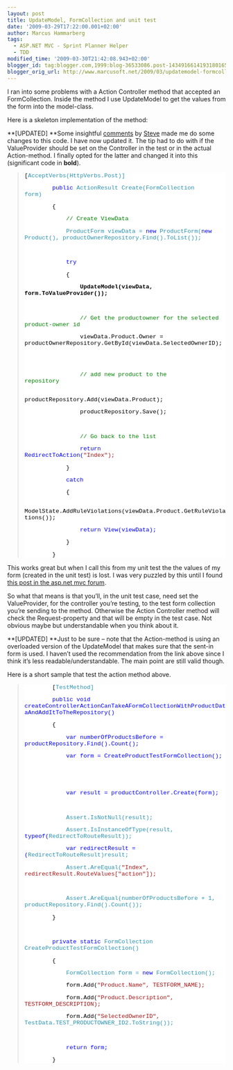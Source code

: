 ```yaml
---
layout: post
title: UpdateModel, FormCollection and unit test
date: '2009-03-29T17:22:00.001+02:00'
author: Marcus Hammarberg
tags:
  - ASP.NET MVC - Sprint Planner Helper
  - TDD
modified_time: '2009-03-30T21:42:08.943+02:00'
blogger_id: tag:blogger.com,1999:blog-36533086.post-1434916614193180165
blogger_orig_url: http://www.marcusoft.net/2009/03/updatemodel-formcollection-and-unit_5466.html
---
```



I ran into some problems with a Action Controller method that accepted
an FormCollection. Inside the method I use UpdateModel to get the values
from the form into the model-class.

Here is a skeleton implementation of the method:

**\[UPDATED\]
**Some insightful <a
href="https://www.blogger.com/comment.g?blogID=36533086&amp;postID=1434916614193180165"
target="_blank">comments</a> by
<a href="http://openid.rowanbeach.com/steve" target="_blank">Steve</a>
made me do some changes to this code. I have now updated it. The tip had
to do with if the ValueProvider should be set on the Controller in the
test or in the actual Action-method. I finally opted for the latter and
changed it into this (significant code in **bold**).

> <div
> style="font-size: 10pt; background: white; color: black; font-family: courier new">
>
> \[<span style="color: #2b91af">AcceptVerbs(<span
> style="color: #2b91af">HttpVerbs.Post)\]       
>
>         <span style="color: blue">public <span
> style="color: #2b91af">ActionResult Create(<span
> style="color: #2b91af">FormCollection form)       
>
>         {           
>
>             <span style="color: green">// Create ViewData           
>
>
>             <span style="color: #2b91af">ProductForm viewData =
> <span style="color: blue">new <span
> style="color: #2b91af">ProductForm(<span
> style="color: blue">new <span
> style="color: #2b91af">Product(),
> productOwnerRepository.Find().ToList());
>
>  
>
>             <span style="color: blue">try           
>
>             {               
>
>                 **UpdateModel(viewData,
> form.ToValueProvider());**               
>
>  
>
>                 <span style="color: green">// Get the productowner for
> the selected product-owner id
>
>                 viewData.Product.Owner =
> productOwnerRepository.GetById(viewData.SelectedOwnerID);               
>
>  
>
>                 <span style="color: green">// add new product to the
> repository               
>
>                
> productRepository.Add(viewData.Product);               
>
>                 productRepository.Save();               
>
>  
>
>                 <span style="color: green">// Go back to the
> list               
>
>                 <span style="color: blue">return
> RedirectToAction(<span
> style="color: #a31515">"Index");           
>
>             }           
>
>             <span style="color: blue">catch
>
>             {
>
>                
> ModelState.AddRuleViolations(viewData.Product.GetRuleViolations());
>
>                 <span style="color: blue">return
> View(viewData);
>
>             }       
>
>         }
>
> </div>

This works great but when I call this from my unit test the the values
of my form (created in the unit test) is lost. I was very puzzled by
this until I found
<a href="http://forums.asp.net/p/1377574/2901453.aspx#2901453"
target="_blank">this post in the asp.net mvc forum</a>.

So what that means is that you’ll, in the unit test case, need set the
ValueProvider, for the controller you’re testing, to the test form
collection you’re sending to the method. Otherwise the Action Controller
method will check the Request-property and that will be empty in the
test case. Not obvious maybe but understandable when you think about it.

**\[UPDATED\]
**Just to be sure – note that the Action-method is using an overloaded
version of the UpdateModel that makes sure that the sent-in form is
used. I haven’t used the recommendation from the link above since I
think it’s less readable/understandable.
The main point are still valid though.

Here is a short sample that test the action method above.

> <div
> style="font-size: 10pt; background: white; color: black; font-family: courier new">
>
>         \[<span style="color: #2b91af">TestMethod\]
>
>         <span style="color: blue">public <span
> style="color: blue">void
> createControllerActionCanTakeAFormCollectionWithProductDataAndAddItToTheRepository()
>
>         {
>
>             <span style="color: blue">var
> numberOfProductsBefore = productRepository.Find().Count();
>
>             <span style="color: blue">var form =
> CreateProductTestFormCollection();
>
>  
>
>             
>
>             <span style="color: blue">var result =
> productController.Create(form);
>
>  
>
>             <span
> style="color: #2b91af">Assert.IsNotNull(result);
>
>             <span
> style="color: #2b91af">Assert.IsInstanceOfType(result, <span
> style="color: blue">typeof(<span
> style="color: #2b91af">RedirectToRouteResult));
>
>             <span style="color: blue">var redirectResult =
> (<span style="color: #2b91af">RedirectToRouteResult)result;
>
>             <span style="color: #2b91af">Assert.AreEqual(<span
> style="color: #a31515">"Index",
> redirectResult.RouteValues\[<span
> style="color: #a31515">"action"\]);
>
>  
>
>             <span
> style="color: #2b91af">Assert.AreEqual(numberOfProductsBefore +
> 1, productRepository.Find().Count());
>
>         }
>
>  
>
>         <span style="color: blue">private <span
> style="color: blue">static <span
> style="color: #2b91af">FormCollection
> CreateProductTestFormCollection()
>
>         {
>
>             <span style="color: #2b91af">FormCollection form =
> <span style="color: blue">new <span
> style="color: #2b91af">FormCollection();
>
>             form.Add(<span
> style="color: #a31515">"Product.Name", TESTFORM_NAME);
>
>             form.Add(<span
> style="color: #a31515">"Product.Description",
> TESTFORM_DESCRIPTION);
>
>             form.Add(<span
> style="color: #a31515">"SelectedOwnerID", <span
> style="color: #2b91af">TestData.TEST_PRODUCTOWNER_ID2.ToString());
>
>  
>
>             <span style="color: blue">return form;
>
>         }
>
> </div>

